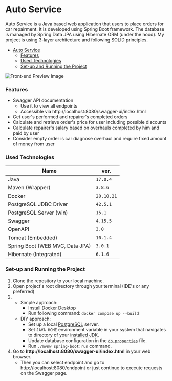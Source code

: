 # Auto Service

Auto Service is a Java based web application that users to place orders for car repairment. It is developed using Spring Boot framework. The database is managed by Spring Data JPA using Hibernate ORM (under the hood). My project is using 3-layer architecture and following SOLID principles.

<!-- TOC -->
* [Auto Service](#auto-service)
    * [Features](#features)
    * [Used Technologies](#used-technologies)
    * [Set-up and Running the Project](#set-up-and-running-the-project)
<!-- TOC -->

![Front-end Preview Image](https://i.imgur.com/wI8otqO.png "Preview")

### Features

- Swagger API documentation
  - Use it to view all endpoints
  - Accessible via http://localhost:8080/swagger-ui/index.html
- Get user's performed and repairer's completed orders
- Calculate and retrieve order's price for user including possible discounts
- Calculate repairer's salary based on overhauls completed by him and paid by user
- Consider empty order is car diagnose overhaul and require fixed amount of money from user

### Used Technologies

| Name                            | ver.        |
|---------------------------------|-------------|
| Java                            | `17.0.4`    |
| Maven (Wrapper)                 | `3.8.6`     |
| Docker                          | `20.10.21`  |
| PostgreSQL JDBC Driver          | `42.5.1`    |
| PostgreSQL Server (win)         | `15.1`      |
| Swagger                         | `4.15.5`    |
| OpenAPI                         | `3.0`       |
| Tomcat (Embedded)               | `10.1.4`    |
| Spring Boot (WEB MVC, Data JPA) | `3.0.1`     |
| Hibernate (Integrated)          | `6.1.6`     |

### Set-up and Running the Project

1. Clone the repository to your local machine.
2. Open project's root directory through your terminal (IDE's or any preferred)
3. 
   - Simple approach:
     - Install [Docker Desktop](https://www.docker.com/products/docker-desktop/)
     - Run following command: `docker compose up --build`
   - DIY approach:
     - Set up a local [PostgreSQL](https://www.postgresql.org/download/) server.
     - Set `JAVA_HOME` environment variable in your system that navigates to directory of your [installed JDK](https://www.oracle.com/java/technologies/javase/jdk17-archive-downloads.html).
     - Update database configuration in the [`db.properties`](https://github.com/sequencerr/my-autoservice-app/blob/main/src/main/resources/application.properties#L2) file.
     - Run `./mvnw spring-boot:run` command.
4. Go to **http://localhost:8080/swagger-ui/index.html** in your web browser.
   - Then you can select endpoint and go to http://localhost:8080/endpoint or just continue to execute requests on the Swagger page.

